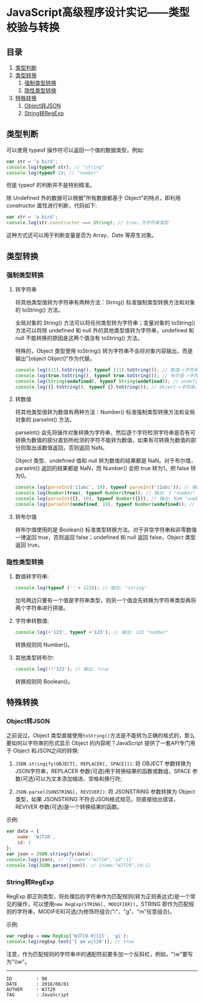
# JavaScript高级程序设计实记——类型校验与转换 #

## 目录 ##

1. [类型判断](#href1)
2. [类型转换](#href2)
    1. [强制类型转换](#href2-1)
    2. [隐性类型转换](#href2-2)
3. [特殊转换](#href3)
    1. [Object转JSON](#href3-1)
    2. [String转RegExp](#href3-2)

## <a name="href1">类型判断</a> ##

可以使用 typeof 操作符可以返回一个值的数据类型，例如:

```js
var str = 'a bird';
console.log(typeof str); // "string"
console.log(typeof 1); // "number"
```

但是 typeof 的判断并不是特别精准。

除 Undefined 外的数据可以根据"所有数据都基于 Object"的特点，即利用 constructor 属性进行判断，代码如下:

```js
var str = 'a bird';
console.log(str.constructor === String); // true，为字符串类型
```

这种方式还可以用于判断变量是否为 Array、Date 等原生对象。

## <a name="href2">类型转换</a> ##

### <a name="href2-1">强制类型转换</a> ###

1. 转字符串

    将其他类型值转为字符串有两种方法：String() 标准强制类型转换方法和对象的 toString() 方法。

    全局对象的 String() 方法可以将任何类型转为字符串；变量对象的 toString() 方法可以将除 undefined 和 null 外的其他类型值转为字符串，undefined 和 null 不能转换的原因是这两个值没有 toString() 方法。

    特殊的，Object 类型使用 toString() 转为字符串不会将对象内容输出，而是输出"[object Object]"作为代替。

    ```js
    console.log((11).toString(), typeof (11).toString()); // 数值->字符串，输出: "11" "string"
    console.log(true.toString(), typeof true.toString()); // 布尔值->字符串，输出: "true" "string"
    console.log(String(undefined), typeof String(undefined)); // undefined->字符串，输出: "undefined" "string"
    console.log({}.toString(), typeof {}.toString()); // Object->字符串，输出: "[object Object]" "string"
    ```

2. 转数值

    将其他类型值转为数值有两种方法：Number() 标准强制类型转换方法和全局对象的 parseInt() 方法。

    parseInt() 会先将操作对象转换为字符串，然后逐个字符检测字符串是否有可转换为数值的部分直到所检测的字符不能转为数值，如果有可转换为数值的部分则取出该数值返回，否则返回 NaN。

    Object 类型、undefined 值和 null 转为数值的结果都是 NaN。对于布尔值，parseInt() 返回的结果都是 NaN，而 Number() 会把 true 转为1，把 false 转为0。

    ```js
    console.log(parseInt('11abc', 10), typeof parseInt('11abc')); // 输出: 11 "number"
    console.log(Number(true), typeof Number(true)); // 输出: 1 "number"
    console.log(parseInt({}, 10), typeof Number({})); // 输出: NaN "number"
    console.log(parseInt(undefined, 10), typeof Number(undefined)); // 输出: NaN "number"
    ```

3. 转布尔值

    转布尔值使用的是 Boolean() 标准类型转换方法。对于非空字符串和非零数值一律返回 true，否则返回 false；undefined 和 null 返回 false，Object 类型返回 true。

### <a name="href2-2">隐性类型转换</a> ###

1. 数值转字符串:

    ```js
    console.log(typeof ('' + 123)); // 输出: "string"
    ```

    加号两边只要有一个值是字符串类型，则另一个值会先转换为字符串类型再将两个字符串进行拼接。

2. 字符串转数值:

    ```js
    console.log(+'123', typeof +'123'); // 输出: 123 "number"
    ```

    转换规则同 Number()。

3. 其他类型转布尔:

    ```js
    console.log(!!'123'); // 输出: true
    ```

    转换规则同 Boolean()。

## <a name="href3">特殊转换</a> ##

### <a name="href3-1">Object转JSON</a> ###

之前说过，Object 类型直接使用`toString()`方法是不能转为正确的格式的，那么要如何以字符串的形式显示 Object 的内容呢？JavaScript 提供了一套API专门用于 Object 和JSON之间的转换:

1. `JSON.stringify(OBJECT[, REPLACER[, SPACE]])`: 将 OBJECT 参数转换为JSON字符串，REPLACER 参数(可选)用于转换结果的函数或数组，SPACE 参数(可选)可以为文本添加缩进、空格和换行符;

2. `JSON.parse(JSONSTRING[, REVIVER])`: 将 JSONSTRING 参数转换为 Object 类型，如果 JSONSTRING 不符合JSON格式规范，则直接抛出错误，REVIVER 参数(可选)是一个转换结果的函数。

示例:

```js
var data = {
    name: 'WJT20',
    id: 1
};
var json = JSON.stringify(data);
console.log(json); // '{"name":"WJT20","id":1}'
console.log(JSON.parse(json)); // {name:"WJT20",id:1}
```

### <a name="href3-2">String转RegExp</a> ###

RegExp 即正则类型，将处理后的字符串作为匹配规则(转为正则表达式)是一个常见的操作，可以使用`new RegExp(STRING[, MODIFIER])`，STRING 即作为匹配规则的字符串，MODIFIER(可选)为修饰符组合("i"、"g"、"m"任意组合)。

示例:

```js
var regExp = new RegExp('WJT[0-9]{2}', 'gi');
console.log(regExp.test('I am wjt20')); // true
```

注意，作为匹配规则的字符串中的通配符前要多加一个反斜杠，例如，"\\w"要写为"\\\\w"。

---

```
ID         : 90
DATE       : 2018/08/01
AUTHER     : WJT20
TAG        : JavaScript
```
